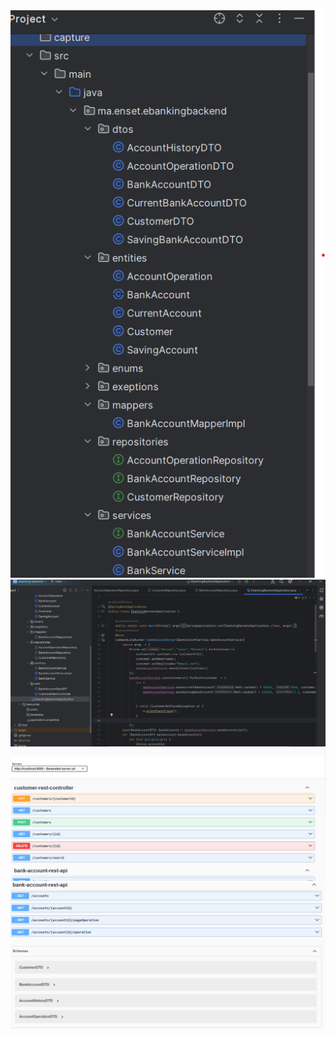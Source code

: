 <img src=".\capture\img.png">
<img src=".\capture\img_1.png">
<img src=".\capture\img_2.png">
<img src=".\capture\img_3.png">